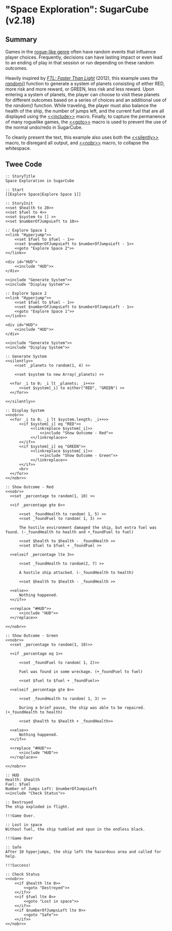 # "Space Exploration": SugarCube (v2.18)

## Summary

Games in the [rogue-like genre](https://en.wikipedia.org/wiki/Roguelike) often have random events that influence player choices. Frequently, decisions can have lasting impact or even lead to an ending of play in that session or run depending on these random outcomes.

Heavily inspired by [*FTL: Faster Than Light*](https://en.wikipedia.org/wiki/FTL:_Faster_Than_Light) (2012), this example uses the [*random()*](http://www.motoslave.net/sugarcube/2/docs/functions.html#random) function to generate a system of planets consisting of either RED, more risk and more reward, or GREEN, less risk and less reward. Upon entering a system of planets, the player can choose to visit these planets for different outcomes based on a series of choices and an additional use of the *random()* function. While traveling, the player must also balance the health of the ship, the number of jumps left, and the current fuel that are all displayed using the [&lt;&lt;include&gt;&gt;](http://www.motoslave.net/sugarcube/2/docs/macros.html#macros-include) macro. Finally, to capture the permanence of many roguelike games, the [&lt;&lt;goto&gt;&gt;](http://www.motoslave.net/sugarcube/2/docs/macros.html#macros-goto) macro is used to prevent the use of the normal undo/redo in SugarCube.

To cleanly present the text, this example also uses both the [&lt;&lt;silently&gt;&gt;](http://www.motoslave.net/sugarcube/2/docs/macros.html#macros-silently) macro, to disregard all output, and [&lt;&lt;nobr&gt;&gt;](http://www.motoslave.net/sugarcube/2/docs/macros.html#macros-nobr) macro, to collapse the whitespace.

## Twee Code

```
:: StoryTitle
Space Exploration in SugarCube

:: Start
[[Explore Space|Explore Space 1]]

:: StoryInit
<<set $health to 20>>
<<set $fuel to 4>>
<<set $system to [] >>
<<set $numberOfJumpsLeft to 10>>

:: Explore Space 1
<<link "Hyperjump">>
	<<set $fuel to $fuel - 1>>
	<<set $numberOfJumpsLeft to $numberOfJumpsLeft - 1>>
	<<goto "Explore Space 2">>
<</link>>

<div id="HUD">
	<<include "HUD">>
</div>

<<include "Generate System">>
<<include "Display System">>

:: Explore Space 2
<<link "Hyperjump">>
	<<set $fuel to $fuel - 1>>
	<<set $numberOfJumpsLeft to $numberOfJumpsLeft - 1>>
	<<goto "Explore Space 1">>
<</link>>

<div id="HUD">
	<<include "HUD">>
</div>

<<include "Generate System">>
<<include "Display System">>

:: Generate System
<<silently>>
	<<set _planets to random(1, 4) >>

	<<set $system to new Array(_planets) >>

  <<for _i to 0; _i lt _planets; _i++>>
	  <<set $system[_i] to either("RED", "GREEN") >>
  <</for>>

<</silently>>

:: Display System
<<nobr>>
  <<for _i to 0; _i lt $system.length; _i++>>
	  <<if $system[_i] eq "RED">>
		   <<linkreplace $system[_i]>>
			   <<include "Show Outcome - Red">>
		   <</linkreplace>>
	  <</if>>
	  <<if $system[_i] eq "GREEN">>
		   <<linkreplace $system[_i]>>
			   <<include "Show Outcome - Green">>
		   <</linkreplace>>
	  <</if>>
	  <br>
  <</for>>
<</nobr>>

:: Show Outcome - Red
<<nobr>>
  <<set _percentage to random(1, 10) >>

  <<if _percentage gte 6>>

	  <<set _foundHealth to random( 1, 5) >>
	  <<set _foundFuel to random( 1, 3) >>

	  The hostile environment damaged the ship, but extra fuel was found. (-_foundHealth to health and +_foundFuel to fuel)

	  <<set $health to $health - _foundHealth >>
	  <<set $fuel to $fuel + _foundFuel >>

  <<elseif _percentage lte 3>>

	  <<set _foundHealth to random(2, 7) >>

	  A hostile ship attacked. (-_foundHealth to health)

	  <<set $health to $health - _foundHealth >>

  <<else>>
	  Nothing happened.
  <</if>>

  <<replace "#HUD">>
	  <<include "HUD">>
  <</replace>>

<</nobr>>

:: Show Outcome - Green
<<nobr>>
  <<set _percentage to random(1, 10)>>

  <<if _percentage eq 1>>

	  <<set _foundFuel to random( 1, 2)>>

	  Fuel was found in some wreckage. (+_foundFuel to fuel)

	  <<set $fuel to $fuel + _foundFuel>>

  <<elseif _percentage gte 6>>

	  <<set _foundHealth to random( 1, 3) >>

	  During a brief pause, the ship was able to be repaired. (+_foundHealth to health)

	  <<set $health to $health + _foundHealth>>

  <<else>>
	  Nothing happened.
  <</if>>

  <<replace "#HUD">>
	  <<include "HUD">>
  <</replace>>

<</nobr>>

:: HUD
Health: $health
Fuel: $fuel
Number of Jumps Left: $numberOfJumpsLeft
<<include "Check Status">>

:: Destroyed
The ship exploded in flight.

!!!Game Over.

:: Lost in space
Without fuel, the ship tumbled and spun in the endless black.

!!!Game Over

:: Safe
After 10 hyperjumps, the ship left the hazardous area and called for help.

!!!Success!

:: Check Status
<<nobr>>
	<<if $health lte 0>>
		<<goto "Destroyed">>
	<</if>>
	<<if $fuel lte 0>>
		<<goto "Lost in space">>
	<</if>>
	<<if $numberOfJumpsLeft lte 0>>
		<<goto "Safe">>
	<</if>>
<</nobr>>

```
